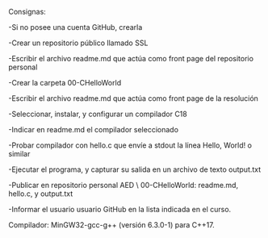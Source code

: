 Consignas:

-Si	no	posee	una	cuenta	GitHub,	crearla

-Crear	un	repositorio	público llamado	SSL

-Escribir	el	archivo	readme.md que	actúa como	front page	del	repositorio	 personal

-Crear	la	carpeta	00-CHelloWorld

-Escribir	el	archivo	readme.md que	actúa como	front page	de	la	resolución

-Seleccionar,	instalar,	y	configurar	un	compilador	C18

-Indicar	en	readme.md el	compilador	seleccionado

-Probar	compilador	con	hello.c que	envíe a	stdout la	línea Hello,	World!	o	similar

-Ejecutar	el	programa,	y	capturar	su	salida	en	un	archivo	de	texto	output.txt

-Publicar	en	repositorio	personal	AED	\ 00-CHelloWorld: readme.md,	hello.c,	y	output.txt

-Informar	el	usuario	usuario	GitHub	en	la	lista	indicada	en	el	curso.

Compilador: MinGW32-gcc-g++ (versión 6.3.0-1) para C++17.
